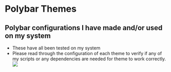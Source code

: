 # Polybar Themes
## Polybar configurations I have made and/or used on my system

- These have all been tested on my system
- Please read through the configuration of each theme to verify if any of my scripts or any dependencies are needed for theme to work correctly.
![](./-/tree/main/polybar_1/config.png)

